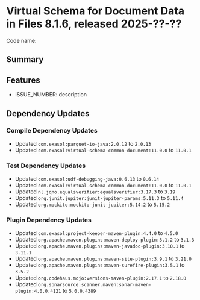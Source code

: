 # Virtual Schema for Document Data in Files 8.1.6, released 2025-??-??

Code name:

## Summary

## Features

* ISSUE_NUMBER: description

## Dependency Updates

### Compile Dependency Updates

* Updated `com.exasol:parquet-io-java:2.0.12` to `2.0.13`
* Updated `com.exasol:virtual-schema-common-document:11.0.0` to `11.0.1`

### Test Dependency Updates

* Updated `com.exasol:udf-debugging-java:0.6.13` to `0.6.14`
* Updated `com.exasol:virtual-schema-common-document:11.0.0` to `11.0.1`
* Updated `nl.jqno.equalsverifier:equalsverifier:3.17.3` to `3.19`
* Updated `org.junit.jupiter:junit-jupiter-params:5.11.3` to `5.11.4`
* Updated `org.mockito:mockito-junit-jupiter:5.14.2` to `5.15.2`

### Plugin Dependency Updates

* Updated `com.exasol:project-keeper-maven-plugin:4.4.0` to `4.5.0`
* Updated `org.apache.maven.plugins:maven-deploy-plugin:3.1.2` to `3.1.3`
* Updated `org.apache.maven.plugins:maven-javadoc-plugin:3.10.1` to `3.11.1`
* Updated `org.apache.maven.plugins:maven-site-plugin:3.9.1` to `3.21.0`
* Updated `org.apache.maven.plugins:maven-surefire-plugin:3.5.1` to `3.5.2`
* Updated `org.codehaus.mojo:versions-maven-plugin:2.17.1` to `2.18.0`
* Updated `org.sonarsource.scanner.maven:sonar-maven-plugin:4.0.0.4121` to `5.0.0.4389`
